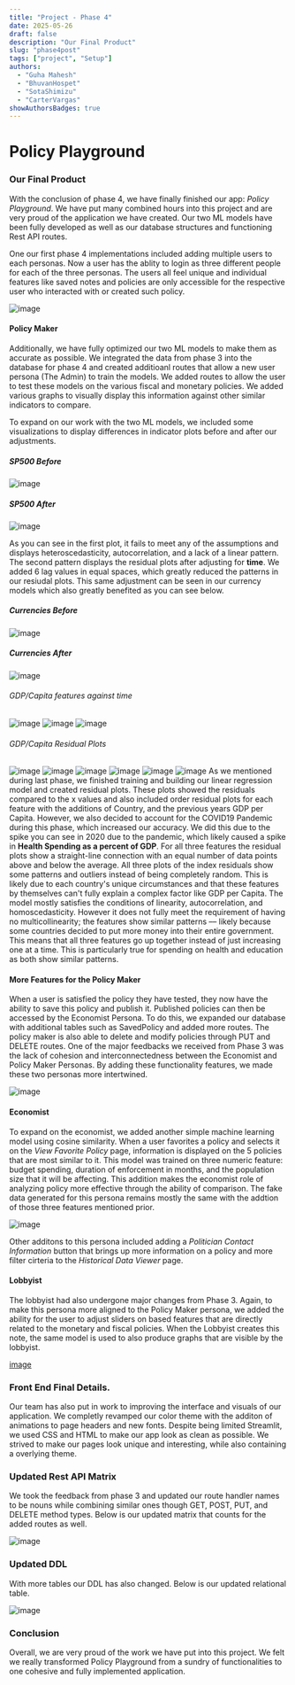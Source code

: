 ```yaml
---
title: "Project - Phase 4"
date: 2025-05-26
draft: false
description: "Our Final Product"
slug: "phase4post"
tags: ["project", "Setup"]
authors:
  - "Guha Mahesh"
  - "BhuvanHospet"
  - "SotaShimizu"
  - "CarterVargas"
showAuthorsBadges: true
---
```


# Policy Playground

### Our Final Product

With the conclusion of phase 4, we have finally finished our app: *Policy Playground*. We have put many combined hours into this project and are very proud of the application we have created. Our two ML models have been fully developed as well as our database structures and functioning Rest API routes.

One our first phase 4 implementations included adding multiple users to each personas. Now a user has the ablity to login as three different people for each of the three personas. The users all feel unique and individual  features like saved notes and policies are only accessible for the respective user who interacted with or created such policy.

![image](https://i.ibb.co/cc3ZVg6F/Screenshot-2025-06-12-at-11-07-47-PM.png)

#### Policy Maker

Additionally, we have fully optimized our two ML models to make them as accurate as possible. We integrated the data from phase 3 into the database for phase 4 and created additioanl routes that allow a new user persona (The Admin) to train the models. We added routes to allow the user to test these models on the various fiscal and monetary policies. We added various graphs to visually display this information against other similar indicators to compare.

To expand on our work with the two ML models, we included some visualizations to display differences in indicator plots before and after our adjustments. 
##### SP500 Before
![image](https://i.ibb.co/6RNxngw7/Screenshot-2025-06-05-at-8-38-59-PM.png)
##### SP500 After
![image](https://i.ibb.co/Hf4JkP1L/Screenshot-2025-06-05-at-8-39-04-PM.png)

As you can see in the first plot, it fails to meet any of the assumptions and displays heteroscedasticity, autocorrelation, and a lack of a linear pattern. The second pattern displays the residual plots after adjusting for **time**. We added 6 lag values in equal spaces, which greatly reduced the patterns in our resiudal plots. This same adjustment can be seen in our currency models which also greatly benefited as you can see below.
##### Currencies Before
![image](https://i.ibb.co/nsmvR9Sy/Screenshot-2025-06-05-at-8-38-52-PM.png)
##### Currencies After
![image](https://i.ibb.co/P7BcW3T/Screenshot-2025-06-05-at-8-38-44-PM.png)
###### GDP/Capita features against time
![image](https://i.ibb.co/kgKDDWBw/Screenshot-2025-06-06-at-1-08-53-AM.png)
![image](https://i.ibb.co/TxPw6Cpx/Screenshot-2025-06-06-at-1-09-08-AM.png)
![image](https://i.ibb.co/BVps198D/Screenshot-2025-06-06-at-1-09-43-AM.png)

###### GDP/Capita Residual Plots
![image](https://i.ibb.co/j1kw59G/Screenshot-2025-06-06-at-12-54-00-AM.png)
![image](https://i.ibb.co/j9MnRXRC/Screenshot-2025-06-06-at-12-55-16-AM.png)
![image](https://i.ibb.co/nqX1d0WS/Screenshot-2025-06-06-at-12-55-28-AM.png)
![image](https://i.ibb.co/n8CJfh1F/Screenshot-2025-06-06-at-12-55-43-AM.png)
![image](https://i.ibb.co/W426qPRc/Screenshot-2025-06-06-at-12-55-56-AM.png)
![image](https://i.ibb.co/k2LnNh1H/Screenshot-2025-06-06-at-12-56-08-AM.png)
As we mentioned during last phase, we finished training and building our linear regression model and created residual plots. These plots showed the residuals compared to the x values and also included order residual plots for each feature with the additions of Country, and the previous years GDP per Capita. However, we also decided to account for the COVID19 Pandemic during this phase, which increased our accuracy. We did this due to the spike you can see in 2020 due to the pandemic, which likely caused a spike in **Health Spending as a percent of GDP**. For all three features the residual plots show a straight-line connection with an equal number of data points above and below the average. All three plots of the index residuals show some patterns and outliers instead of being completely random. This is likely due to each country's unique circumstances and that these features by themselves can't fully explain a complex factor like GDP per Capita. The model mostly satisfies the conditions of linearity, autocorrelation, and homoscedasticity. However it does not fully meet the requirement of having no multicollinearity; the features show similar patterns –– likely because some countries decided to put more money into their entire government. This means that all three features go up together instead of just increasing one at a time. This is particularly true for spending on health and education as both show similar patterns.

#### More Features for the Policy Maker
When a user is satisfied the policy they have tested, they now have the ability to save this policy and publish it. Published policies can then be accessed by the Economist Persona. To do this, we expanded our database with additional tables such as SavedPolicy and added more routes. The policy maker is also able to delete and modify policies through PUT and DELETE routes. One of the major feedbacks we received from Phase 3 was the lack of cohesion and interconnectedness between the Economist and Policy Maker Personas. By adding these functionality features, we made these two personas more intertwined.

![image](https://i.ibb.co/ynH2S8xb/Screenshot-2025-06-12-at-11-09-40-PM.png)

#### Economist

To expand on the economist, we added another simple machine learning model using cosine similarity. When a user favorites a policy and selects it on the *View Favorite Policy* page, information is displayed on the 5 policies that are most similar to it. This model was trained on three numeric feature: budget spending, duration of enforcement in months, and the population size that it will be affecting. This addition makes the economist role of analyzing policy more effective through the ability of comparison. The fake data generated for this persona remains mostly the same with the addtion of those three features mentioned prior.

![image](https://i.ibb.co/SDc9yHyn/Screenshot-2025-06-12-at-11-11-31-PM.png)

Other additons to this persona included adding a *Politician Contact Information* button that brings up more information on a policy and more filter cirteria to the *Historical Data Viewer* page.

#### Lobbyist

The lobbyist had also undergone major changes from Phase 3. Again, to make this persona more aligned to the Policy Maker persona, we added the ability for the user to adjust sliders on based features that are directly related to the monetary and fiscal policies. When the Lobbyist creates this note, the same model is used to also produce graphs that are visible by the lobbyist.

[image]()

### Front End Final Details.

Our team has also put in work to improving the interface and visuals of our application. We completly revamped our color theme with the additon of animations to page headers and new fonts. Despite being limited Streamlit, we used CSS and HTML to make our app look as clean as possible. We strived to make our pages look unique and interesting, while also containing a overlying theme.

### Updated Rest API Matrix

We took the feedback from phase 3 and updated our route handler names to be nouns while combining similar ones though GET, POST, PUT, and DELETE method types. Below is our updated matrix that counts for the added routes as well.

![image](https://i.ibb.co/n88Z7G8J/Screenshot-2025-06-12-at-10-57-44-PM.png)

### Updated DDL

With more tables our DDL has also changed. Below is our updated relational table.

![image](https://i.ibb.co/fdfTqfCM/global-Database.png)

### Conclusion

Overall, we are very proud of the work we have put into this project. We felt we really transformed Policy Playground from a sundry of functionalities to one cohesive and fully implemented application. 













